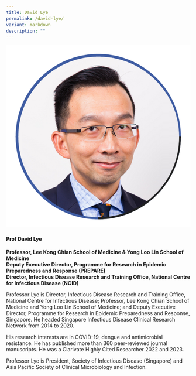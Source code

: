 ```yaml
---
title: David Lye
permalink: /david-lye/
variant: markdown
description: ""
---
```

<div class="row">
<div class="col is-3">
<img src="/images/Speakers_DavidLye.png">
</div>
<div class="col is-9 speaker-details">
	<h4><b>Prof David Lye</b></h4>
<b>Professor, Lee Kong Chian School of Medicine &amp; Yong Loo Lin School of Medicine <br>
Deputy Executive Director, Programme for Research in Epidemic Preparedness and Response (PREPARE)<br>
Director, Infectious Disease Research and Training Office, National Centre for Infectious Disease (NCID) </b>
	
<p>Professor Lye is Director, Infectious Disease Research and Training Office, National Centre for Infectious Disease; Professor, Lee Kong Chian School of Medicine and Yong Loo Lin School of Medicine; and Deputy Executive Director, Programme for Research in Epidemic Preparedness and Response, Singapore. He headed Singapore Infectious Disease Clinical Research Network from 2014 to 2020. </p>

<p>His research interests are in COVID-19, dengue and antimicrobial resistance. He has published more than 360 peer-reviewed journal manuscripts. He was a Clarivate Highly Cited Researcher 2022 and 2023.</p>

<p>Professor Lye is President, Society of Infectious Disease (Singapore) and Asia Pacific Society of Clinical Microbiology and Infection. 
</p>
</div>
</div>